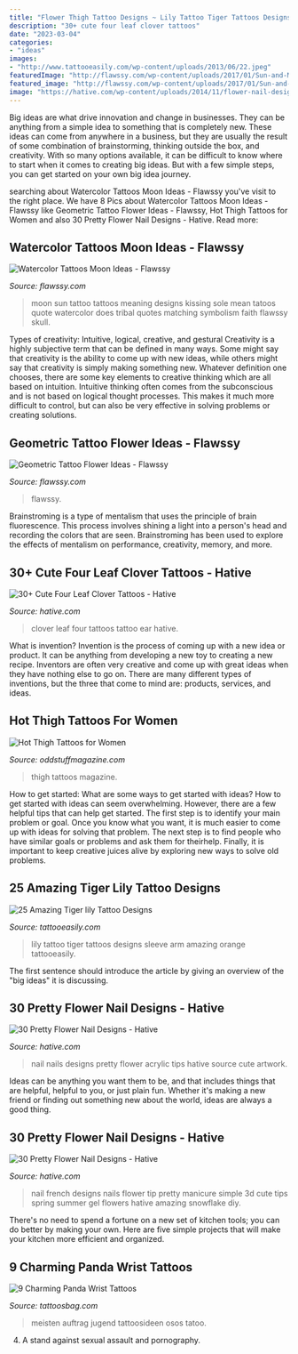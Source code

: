 ```yaml
---
title: "Flower Thigh Tattoo Designs ~ Lily Tattoo Tiger Tattoos Designs Sleeve Arm Amazing Orange Tattooeasily"
description: "30+ cute four leaf clover tattoos"
date: "2023-03-04"
categories:
- "ideas"
images:
- "http://www.tattooeasily.com/wp-content/uploads/2013/06/22.jpeg"
featuredImage: "http://flawssy.com/wp-content/uploads/2017/01/Sun-and-Moon-Tattoo-with-Quote.jpg"
featured_image: "http://flawssy.com/wp-content/uploads/2017/01/Sun-and-Moon-Tattoo-with-Quote.jpg"
image: "https://hative.com/wp-content/uploads/2014/11/flower-nail-designs/8-pretty-flower-nail-designs.jpg"
---
```



Big ideas are what drive innovation and change in businesses. They can be anything from a simple idea to something that is completely new. These ideas can come from anywhere in a business, but they are usually the result of some combination of brainstorming, thinking outside the box, and creativity. With so many options available, it can be difficult to know where to start when it comes to creating big ideas. But with a few simple steps, you can get started on your own big idea journey.

	

		
searching about Watercolor Tattoos Moon Ideas - Flawssy you've visit to the right place. We have 8 Pics about Watercolor Tattoos Moon Ideas - Flawssy like Geometric Tattoo Flower Ideas - Flawssy, Hot Thigh Tattoos for Women and also 30 Pretty Flower Nail Designs - Hative. Read more:
		
    
## Watercolor Tattoos Moon Ideas - Flawssy

<img loading=lazy src="http://flawssy.com/wp-content/uploads/2017/01/Sun-and-Moon-Tattoo-with-Quote.jpg" onerror="this.onerror=null;this.src='https://tse3.mm.bing.net/th?id=OIP.Lzdl337t3Oo1wfN-XZYkiwHaJ3&amp;pid=15.1';" alt="Watercolor Tattoos Moon Ideas - Flawssy">

_Source: flawssy.com_

>moon sun tattoo tattoos meaning designs kissing sole mean tatoos quote watercolor does tribal quotes matching symbolism faith flawssy skull. 

	

Types of creativity: Intuitive, logical, creative, and gestural
Creativity is a highly subjective term that can be defined in many ways. Some might say that creativity is the ability to come up with new ideas, while others might say that creativity is simply making something new. Whatever definition one chooses, there are some key elements to creative thinking which are all based on intuition. Intuitive thinking often comes from the subconscious and is not based on logical thought processes. This makes it much more difficult to control, but can also be very effective in solving problems or creating solutions.

    
## Geometric Tattoo Flower Ideas - Flawssy

<img loading=lazy src="https://www.flawssy.com/wp-content/uploads/2016/12/Geometric-Flower-Tattoo-Design.jpg" onerror="this.onerror=null;this.src='https://tse4.mm.bing.net/th?id=OIP.Lk07cCAA5Q-ngu4t1uUI_AHaLH&amp;pid=15.1';" alt="Geometric Tattoo Flower Ideas - Flawssy">

_Source: flawssy.com_

>flawssy. 

	

Brainstroming is a type of mentalism that uses the principle of brain fluorescence. This process involves shining a light into a person's head and recording the colors that are seen. Brainstroming has been used to explore the effects of mentalism on performance, creativity, memory, and more.

    
## 30+ Cute Four Leaf Clover Tattoos - Hative

<img loading=lazy src="https://hative.com/wp-content/uploads/2014/04/clover-tattoos/16-four-leaf-clover-ear-tattoo.jpg" onerror="this.onerror=null;this.src='https://tse1.mm.bing.net/th?id=OIP.JiAPJCK5qnbUl0wmUDSxrgHaJ3&amp;pid=15.1';" alt="30+ Cute Four Leaf Clover Tattoos - Hative">

_Source: hative.com_

>clover leaf four tattoos tattoo ear hative. 

	

What is invention?
Invention is the process of coming up with a new idea or product. It can be anything from developing a new toy to creating a new recipe. Inventors are often very creative and come up with great ideas when they have nothing else to go on. There are many different types of inventions, but the three that come to mind are: products, services, and ideas.

    
## Hot Thigh Tattoos For Women

<img loading=lazy src="https://oddstuffmagazine.com/wp-content/uploads/2014/01/thigh-tattoos-for-women-26.jpg" onerror="this.onerror=null;this.src='https://tse1.mm.bing.net/th?id=OIP.XgY6fM39fDANhRryW7zQ9gHaLE&amp;pid=15.1';" alt="Hot Thigh Tattoos for Women">

_Source: oddstuffmagazine.com_

>thigh tattoos magazine. 

	

How to get started: What are some ways to get started with ideas?
How to get started with ideas can seem overwhelming. However, there are a few helpful tips that can help get started. The first step is to identify your main problem or goal. Once you know what you want, it is much easier to come up with ideas for solving that problem. The next step is to find people who have similar goals or problems and ask them for theirhelp. Finally, it is important to keep creative juices alive by exploring new ways to solve old problems.

    
## 25 Amazing Tiger Lily Tattoo Designs

<img loading=lazy src="http://www.tattooeasily.com/wp-content/uploads/2013/06/22.jpeg" onerror="this.onerror=null;this.src='https://tse1.mm.bing.net/th?id=OIP.MLNZoMSUipKLTgEDkHiUywHaJ3&amp;pid=15.1';" alt="25 Amazing Tiger lily Tattoo Designs">

_Source: tattooeasily.com_

>lily tattoo tiger tattoos designs sleeve arm amazing orange tattooeasily. 

	

The first sentence should introduce the article by giving an overview of the "big ideas" it is discussing.

    
## 30 Pretty Flower Nail Designs - Hative

<img loading=lazy src="https://hative.com/wp-content/uploads/2014/11/flower-nail-designs/21-pretty-flower-nail-designs.jpg" onerror="this.onerror=null;this.src='https://tse4.mm.bing.net/th?id=OIP.OiwEHUA5MlejYNrhFGrAbAHaJ4&amp;pid=15.1';" alt="30 Pretty Flower Nail Designs - Hative">

_Source: hative.com_

>nail nails designs pretty flower acrylic tips hative source cute artwork. 

	

Ideas can be anything you want them to be, and that includes things that are helpful, helpful to you, or just plain fun. Whether it's making a new friend or finding out something new about the world, ideas are always a good thing.

    
## 30 Pretty Flower Nail Designs - Hative

<img loading=lazy src="https://hative.com/wp-content/uploads/2014/11/flower-nail-designs/8-pretty-flower-nail-designs.jpg" onerror="this.onerror=null;this.src='https://tse4.mm.bing.net/th?id=OIP.wDoN6c9NKVYX5mELGSKuogHaHN&amp;pid=15.1';" alt="30 Pretty Flower Nail Designs - Hative">

_Source: hative.com_

>nail french designs nails flower tip pretty manicure simple 3d cute tips spring summer gel flowers hative amazing snowflake diy. 

	

There's no need to spend a fortune on a new set of kitchen tools; you can do better by making your own. Here are five simple projects that will make your kitchen more efficient and organized.

    
## 9 Charming Panda Wrist Tattoos

<img loading=lazy src="https://www.tattoosbag.com/wp-content/uploads/2016/09/Lovely-Panda-Tattoo-On-Wrist.jpg" onerror="this.onerror=null;this.src='https://tse1.mm.bing.net/th?id=OIP.ZvmpLE1UOc6fW17Mxip6AwHaJ4&amp;pid=15.1';" alt="9 Charming Panda Wrist Tattoos">

_Source: tattoosbag.com_

>meisten auftrag jugend tattoosideen osos tatoo. 

	

4. A stand against sexual assault and pornography.

